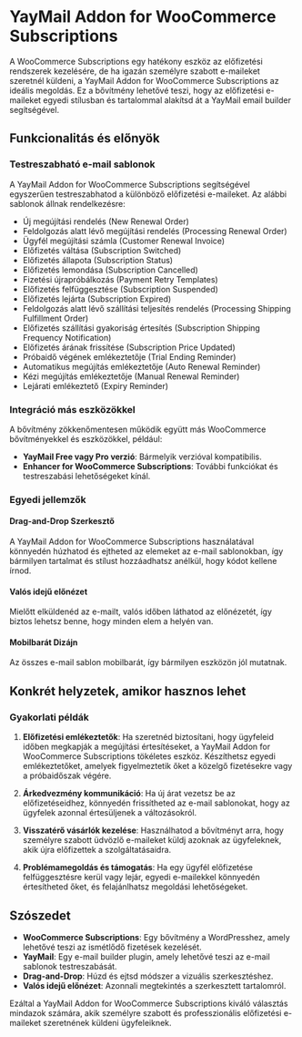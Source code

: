 # YayMail Addon for WooCommerce Subscriptions

A WooCommerce Subscriptions egy hatékony eszköz az előfizetési rendszerek kezelésére, de ha igazán személyre szabott e-maileket szeretnél küldeni, a YayMail Addon for WooCommerce Subscriptions az ideális megoldás. Ez a bővítmény lehetővé teszi, hogy az előfizetési e-maileket egyedi stílusban és tartalommal alakítsd át a YayMail email builder segítségével.

## Funkcionalitás és előnyök

### Testreszabható e-mail sablonok

A YayMail Addon for WooCommerce Subscriptions segítségével egyszerűen testreszabhatod a különböző előfizetési e-maileket. Az alábbi sablonok állnak rendelkezésre:

- Új megújítási rendelés (New Renewal Order)
- Feldolgozás alatt lévő megújítási rendelés (Processing Renewal Order)
- Ügyfél megújítási számla (Customer Renewal Invoice)
- Előfizetés váltása (Subscription Switched)
- Előfizetés állapota (Subscription Status)
- Előfizetés lemondása (Subscription Cancelled)
- Fizetési újrapróbálkozás (Payment Retry Templates)
- Előfizetés felfüggesztése (Subscription Suspended)
- Előfizetés lejárta (Subscription Expired)
- Feldolgozás alatt lévő szállítási teljesítés rendelés (Processing Shipping Fulfillment Order)
- Előfizetés szállítási gyakoriság értesítés (Subscription Shipping Frequency Notification)
- Előfizetés árának frissítése (Subscription Price Updated)
- Próbaidő végének emlékeztetője (Trial Ending Reminder)
- Automatikus megújítás emlékeztetője (Auto Renewal Reminder)
- Kézi megújítás emlékeztetője (Manual Renewal Reminder)
- Lejárati emlékeztető (Expiry Reminder)

### Integráció más eszközökkel

A bővítmény zökkenőmentesen működik együtt más WooCommerce bővítményekkel és eszközökkel, például:

- **YayMail Free vagy Pro verzió**: Bármelyik verzióval kompatibilis.
- **Enhancer for WooCommerce Subscriptions**: További funkciókat és testreszabási lehetőségeket kínál.
  
### Egyedi jellemzők

#### Drag-and-Drop Szerkesztő

A YayMail Addon for WooCommerce Subscriptions használatával könnyedén húzhatod és ejtheted az elemeket az e-mail sablonokban, így bármilyen tartalmat és stílust hozzáadhatsz anélkül, hogy kódot kellene írnod.

#### Valós idejű előnézet

Mielőtt elküldenéd az e-mailt, valós időben láthatod az előnézetét, így biztos lehetsz benne, hogy minden elem a helyén van.

#### Mobilbarát Dizájn

Az összes e-mail sablon mobilbarát, így bármilyen eszközön jól mutatnak.

## Konkrét helyzetek, amikor hasznos lehet

### Gyakorlati példák

1. **Előfizetési emlékeztetők**: Ha szeretnéd biztosítani, hogy ügyfeleid időben megkapják a megújítási értesítéseket, a YayMail Addon for WooCommerce Subscriptions tökéletes eszköz. Készíthetsz egyedi emlékeztetőket, amelyek figyelmeztetik őket a közelgő fizetésekre vagy a próbaidőszak végére.
   
2. **Árkedvezmény kommunikáció**: Ha új árat vezetsz be az előfizetéseidhez, könnyedén frissítheted az e-mail sablonokat, hogy az ügyfelek azonnal értesüljenek a változásokról.

3. **Visszatérő vásárlók kezelése**: Használhatod a bővítményt arra, hogy személyre szabott üdvözlő e-maileket küldj azoknak az ügyfeleknek, akik újra előfizettek a szolgáltatásaidra.

4. **Problémamegoldás és támogatás**: Ha egy ügyfél előfizetése felfüggesztésre kerül vagy lejár, egyedi e-mailekkel könnyedén értesítheted őket, és felajánlhatsz megoldási lehetőségeket.

## Szószedet

- **WooCommerce Subscriptions**: Egy bővítmény a WordPresshez, amely lehetővé teszi az ismétlődő fizetések kezelését.
- **YayMail**: Egy e-mail builder plugin, amely lehetővé teszi az e-mail sablonok testreszabását.
- **Drag-and-Drop**: Húzd és ejtsd módszer a vizuális szerkesztéshez.
- **Valós idejű előnézet**: Azonnali megtekintés a szerkesztett tartalomról.
  
Ezáltal a YayMail Addon for WooCommerce Subscriptions kiváló választás mindazok számára, akik személyre szabott és professzionális előfizetési e-maileket szeretnének küldeni ügyfeleiknek.